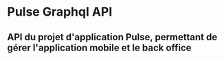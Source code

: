 # Pulse Graphql API

## API du projet d'application Pulse, permettant de gérer l'application mobile et le back office
